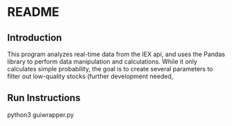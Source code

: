 # README

## Introduction
  This program analyzes real-time data from the IEX api, and uses the Pandas library to perform data manipulation and calculations. 
  While it only calculates simple probability, the goal is to create several parameters to filter out low-quality stocks (further development needed,
  
## Run Instructions
python3 guiwrapper.py
